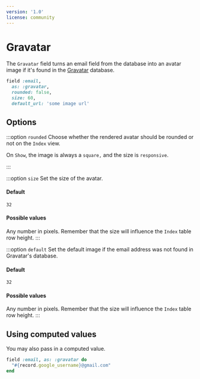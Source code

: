 ```yaml
---
version: '1.0'
license: community
---
```


# Gravatar

The `Gravatar` field turns an email field from the database into an avatar image if it's found in the [Gravatar](https://en.gravatar.com/site/implement/images/) database.

```ruby
field :email,
  as: :gravatar,
  rounded: false,
  size: 60,
  default_url: 'some image url'
```

## Options
:::option `rounded`
Choose whether the rendered avatar should be rounded or not on the `Index` view.

On `Show`, the image is always a `square,` and the size is `responsive`.

<!-- @include: ./../common/default_boolean_true.md -->
:::

:::option `size`
Set the size of the avatar.

#### Default

`32`

#### Possible values

Any number in pixels. Remember that the size will influence the `Index` table row height.
:::

:::option `default`
Set the default image if the email address was not found in Gravatar's database.

#### Default

`32`

#### Possible values

Any number in pixels. Remember that the size will influence the `Index` table row height.
:::

<!-- @include: ./../common/link_to_record_common.md-->

## Using computed values

You may also pass in a computed value.

```ruby
field :email, as: :gravatar do
  "#{record.google_username}@gmail.com"
end
```
